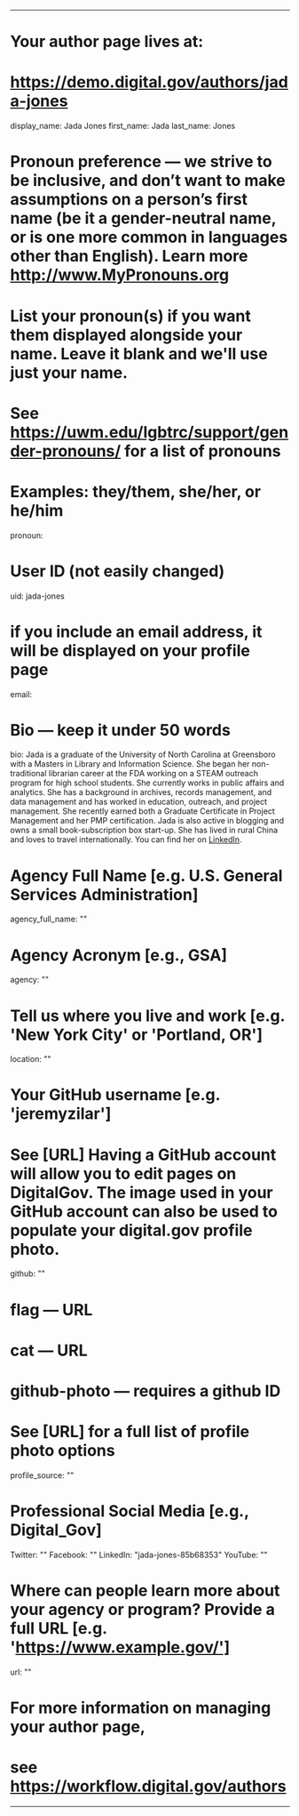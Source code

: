 
---

# Your author page lives at:
# https://demo.digital.gov/authors/jada-jones

display_name: Jada Jones
first_name: Jada
last_name: Jones

# Pronoun preference — we strive to be inclusive, and don’t want to make assumptions on a person’s first name (be it a gender-neutral name, or is one more common in languages other than English). Learn more http://www.MyPronouns.org
# List your pronoun(s) if you want them displayed alongside your name. Leave it blank and we'll use just your name.
# See https://uwm.edu/lgbtrc/support/gender-pronouns/ for a list of pronouns
# Examples: they/them, she/her, or he/him
pronoun:

# User ID (not easily changed)
uid: jada-jones

# if you include an email address, it will be displayed on your profile page
email: 

# Bio — keep it under 50 words
bio: Jada is a graduate of the University of North Carolina at Greensboro with a Masters in Library and Information Science. She began her non-traditional librarian career at the FDA working on a STEAM outreach program for high school students. She currently works in public affairs and analytics. She has a background in archives, records management, and data management and has worked in education, outreach, and project management. She recently earned both a Graduate Certificate in Project Management and her PMP certification. Jada is also active in blogging and owns a small book-subscription box start-up. She has lived in rural China and loves to travel internationally. You can find her on [LinkedIn](https://www.linkedin.com/in/jada-jones-85b68353/).

# Agency Full Name [e.g. U.S. General Services Administration]
agency_full_name: ""


# Agency Acronym [e.g., GSA]
agency: ""

# Tell us where you live and work [e.g. 'New York City' or 'Portland, OR']
location: ""

# Your GitHub username [e.g. 'jeremyzilar']
# See [URL] Having a GitHub account will allow you to edit pages on DigitalGov. The image used in your GitHub account can also be used to populate your digital.gov profile photo.
github: ""

# flag — URL
# cat  — URL
# github-photo — requires a github ID
# See [URL] for a full list of profile photo options
profile_source: ""

# Professional Social Media [e.g., Digital_Gov]
Twitter: ""
Facebook: ""
LinkedIn: "jada-jones-85b68353"
YouTube: ""

# Where can people learn more about your agency or program? Provide a full URL [e.g. 'https://www.example.gov/']
url: ""

# For more information on managing your author page,
# see https://workflow.digital.gov/authors

---